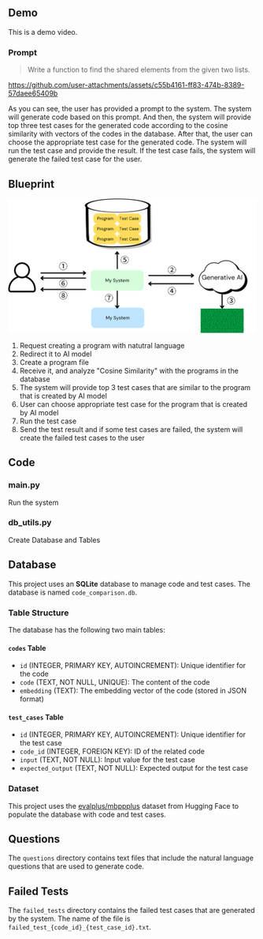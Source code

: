 ## Demo

This is a demo video.

### Prompt

> Write a function to find the shared elements from the given two lists.

https://github.com/user-attachments/assets/c55b4161-ff83-474b-8389-57daee65409b

As you can see, the user has provided a prompt to the system. The system will generate code based on this prompt. And then, the system will provide top three test cases for the generated code according to the cosine similarity with vectors of the codes in the database. After that, the user can choose the appropriate test case for the generated code. The system will run the test case and provide the result. If the test case fails, the system will generate the failed test case for the user.

## Blueprint

![blueprint](https://github.com/soso0024/pj-aidev-research-mockup/blob/main/imgs/Blueprint.png)

1. Request creating a program with natutral language
2. Redirect it to AI model
3. Create a program file
4. Receive it, and analyze "Cosine Similarity" with the programs in the database
5. The system will provide top 3 test cases that are similar to the program that is created by AI model
6. User can choose appropriate test case for the program that is created by AI model
7. Run the test case
8. Send the test result and if some test cases are failed, the system will create the failed test cases to the user

## Code

### main.py

Run the system

### db_utils.py

Create Database and Tables

## Database

This project uses an **SQLite** database to manage code and test cases. The database is named `code_comparison.db`.

### Table Structure

The database has the following two main tables:

#### `codes` Table

- `id` (INTEGER, PRIMARY KEY, AUTOINCREMENT): Unique identifier for the code
- `code` (TEXT, NOT NULL, UNIQUE): The content of the code
- `embedding` (TEXT): The embedding vector of the code (stored in JSON format)

#### `test_cases` Table

- `id` (INTEGER, PRIMARY KEY, AUTOINCREMENT): Unique identifier for the test case
- `code_id` (INTEGER, FOREIGN KEY): ID of the related code
- `input` (TEXT, NOT NULL): Input value for the test case
- `expected_output` (TEXT, NOT NULL): Expected output for the test case

### Dataset

This project uses the [evalplus/mbppplus](https://huggingface.co/datasets/evalplus/mbppplus) dataset from Hugging Face to populate the database with code and test cases.

## Questions

The `questions` directory contains text files that include the natural language questions that are used to generate code.

## Failed Tests

The `failed_tests` directory contains the failed test cases that are generated by the system.
The name of the file is `failed_test_{code_id}_{test_case_id}.txt`.
